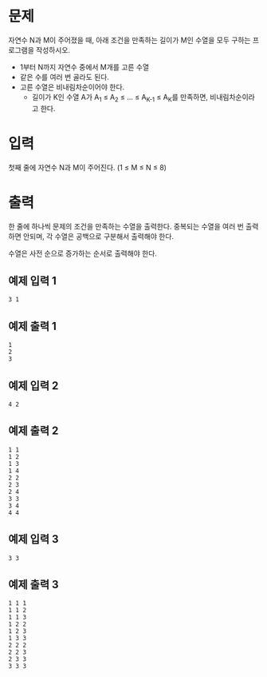 문제
=============
자연수 N과 M이 주어졌을 때, 아래 조건을 만족하는 길이가 M인 수열을 모두 구하는 프로그램을 작성하시오.

- 1부터 N까지 자연수 중에서 M개를 고른 수열
- 같은 수를 여러 번 골라도 된다.
- 고른 수열은 비내림차순이어야 한다.
  - 길이가 K인 수열 A가 A<sub>1</sub> ≤ A<sub>2</sub> ≤ ... ≤ A<sub>K-1</sub> ≤ A<sub>K</sub>를 만족하면, 비내림차순이라고 한다.

입력
================
첫째 줄에 자연수 N과 M이 주어진다. (1 ≤ M ≤ N ≤ 8)

출력
============
한 줄에 하나씩 문제의 조건을 만족하는 수열을 출력한다. 중복되는 수열을 여러 번 출력하면 안되며, 각 수열은 공백으로 구분해서 출력해야 한다.

수열은 사전 순으로 증가하는 순서로 출력해야 한다.

예제 입력 1 
---------------
```
3 1
```
예제 출력 1 
------------
```
1
2
3
```
예제 입력 2 
-----------
```
4 2
```
예제 출력 2 
-----------
```
1 1
1 2
1 3
1 4
2 2
2 3
2 4
3 3
3 4
4 4
```
예제 입력 3 
-----------
```
3 3
```
예제 출력 3 
---------------
```
1 1 1
1 1 2
1 1 3
1 2 2
1 2 3
1 3 3
2 2 2
2 2 3
2 3 3
3 3 3
```
